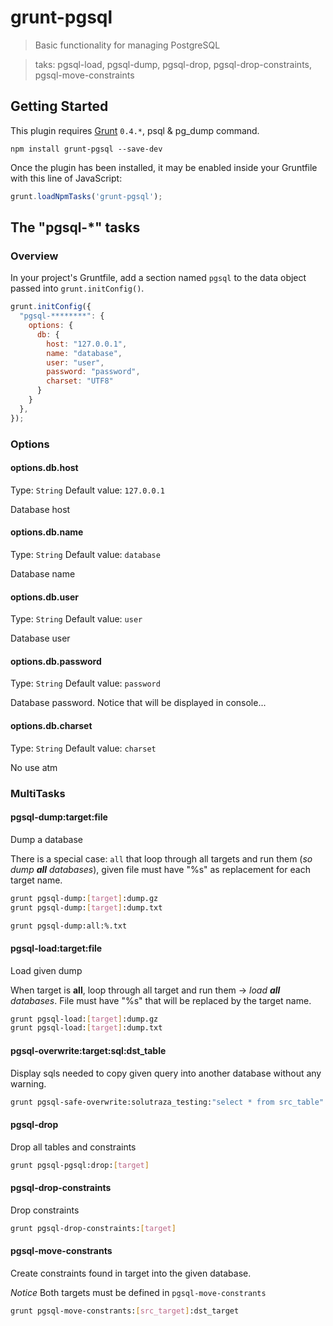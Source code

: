 # grunt-pgsql

> Basic functionality for managing PostgreSQL

> taks: pgsql-load, pgsql-dump, pgsql-drop, pgsql-drop-constraints, pgsql-move-constraints

## Getting Started
This plugin requires [Grunt](http://gruntjs.com/) `0.4.*`, psql & pg_dump command.

```shell
npm install grunt-pgsql --save-dev
```

Once the plugin has been installed, it may be enabled inside your Gruntfile with this line of JavaScript:

```js
grunt.loadNpmTasks('grunt-pgsql');
```

## The "pgsql-*" tasks

### Overview
In your project's Gruntfile, add a section named `pgsql` to the data object passed into `grunt.initConfig()`.

```js
grunt.initConfig({
  "pgsql-********": {
    options: {
      db: {
        host: "127.0.0.1",
        name: "database",
        user: "user",
        password: "password",
        charset: "UTF8"
      }
    }
  },
});
```

### Options

#### options.db.host
Type: `String`
Default value: `127.0.0.1`

Database host

#### options.db.name
Type: `String`
Default value: `database`

Database name

#### options.db.user
Type: `String`
Default value: `user`

Database user

#### options.db.password
Type: `String`
Default value: `password`

Database password. Notice that will be displayed in console...

#### options.db.charset
Type: `String`
Default value: `charset`

No use atm

### MultiTasks

#### pgsql-dump:target:file

Dump a database

There is a special case: `all` that loop through all targets and run them (*so dump **all** databases*), given file must have "%s" as replacement for each target name.

```bash
grunt pgsql-dump:[target]:dump.gz
grunt pgsql-dump:[target]:dump.txt

grunt pgsql-dump:all:%.txt
```

#### pgsql-load:target:file

Load given dump

When target is **all**, loop through all target and run them -> *load **all** databases*. File must have "%s" that will be replaced by the target name.

```bash
grunt pgsql-load:[target]:dump.gz
grunt pgsql-load:[target]:dump.txt
```

#### pgsql-overwrite:target:sql:dst_table

Display sqls needed to copy given query into another database without any warning.

```bash
grunt pgsql-safe-overwrite:solutraza_testing:"select * from src_table":dst_table > querys.sql
```

#### pgsql-drop

Drop all tables and constraints

```bash
grunt pgsql-pgsql:drop:[target]
```

#### pgsql-drop-constraints

Drop constraints

```bash
grunt pgsql-drop-constraints:[target]
```

#### pgsql-move-constrants

Create constraints found in target into the given database.

*Notice* Both targets must be defined in `pgsql-move-constrants`

```bash
grunt pgsql-move-constrants:[src_target]:dst_target
```
